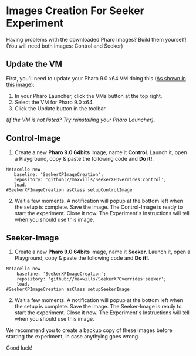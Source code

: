 # Images Creation For Seeker Experiment
Having problems with the downloaded Pharo Images? Build them yourself! (You will need both images: Control and Seeker)

## Update the VM
First, you'll need to update your Pharo 9.0 x64 VM doing this ([As shown in this image](https://drive.google.com/file/d/1x-UUSrTTKNmi_6Gbh39Et_TACUprj8sb/view?usp=sharing)):
1. In your Pharo Launcher, click the VMs button at the top right.
2. Select the VM for Pharo 9.0 x64.
3. Click the Update button in the toolbar.

*(If the VM is not listed? Try reinstalling your Pharo Launcher)*.


## Control-Image
 1. Create a new **Pharo 9.0 64bits** image, name it **Control**. Launch it, open a Playground, copy & paste the following code and **Do it!**.
 ```Smalltalk
Metacello new
	baseline: 'SeekerXPImageCreation';
	repository: 'github://maxwills/SeekerXPOverrides:control';
	load.
#SeekerXPImageCreation asClass setupControlImage
```
 2. Wait a few moments. A notification will popup at the bottom left when the setup is complete. Save the image. The Control-Image is ready to start the experiment. Close it now. The Experiment's Instructions will tell when you should use this image. 

## Seeker-Image
1. Create a new **Pharo 9.0 64bits** image, name it **Seeker**. Launch it, open a Playground, copy & paste the following code and **Do it!**.
```Smalltalk
Metacello new
	baseline: 'SeekerXPImageCreation';
	repository: 'github://maxwills/SeekerXPOverrides:seeker';
	load.
#SeekerXPImageCreation asClass setupSeekerImage
```
 2. Wait a few moments. A notification will popup at the bottom left when the setup is complete. Save the image. The Seeker-Image is ready to start the experiment. 
Close it now. The Experiment's Instructions will tell when you should use this image. 

We recommend you to create a backup copy of these images before starting the experiment, in case anythying goes wrong.

Good luck!
